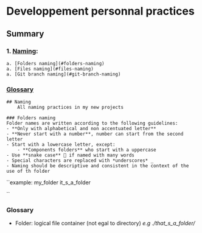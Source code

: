 # Developpement personnal practices

## Summary

### 1. [Naming](#naming):
    a. [Folders naming](#folders-naming)
    a. [Files naming](#files-naming)
    a. [Git branch naming](#git-branch-naming)

### [Glossary](#glossary)

    ## Naming
        All naming practices in my new projects

    ### Folders naming
    Folder names are written according to the following guidelines:
    - **Only with alphabetical and non accentuated letter**
    - **Never start with a number**, number can start from the second letter
    - Start with a lowercase letter, except:
        - **Components folders** who start with a uppercase 
    - Use **snake case** 🐍 if named with many words
    - Special characters are replaced with *underscores* _
    - Naming should be descriptive and consistent in the context of the use of th folder

``example:
my_folder
it_s_a_folder



``

### Glossary
- Folder: logical file container (not egal to directory) *e.g ./that_s_a_folder/*
